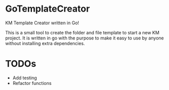 # GoTemplateCreator
KM Template Creator written in Go!

This is a small tool to create the folder and file template to start a new KM project. It is written in go with the purpose to make it easy to use by anyone without installing extra dependencies. 


# TODOs

- Add testing
- Refactor functions
